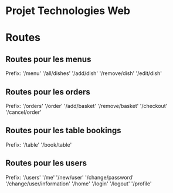 # Projet Technologies Web

# Routes
## Routes pour les menus
Prefix: '/menu'
'/all/dishes'
'/add/dish'
'/remove/dish'
'/edit/dish'

## Routes pour les orders
Prefix: '/orders'
'/order'
'/add/basket'
'/remove/basket'
'/checkout'
'/cancel/order'

## Routes pour les table bookings
Prefix: '/table'
'/book/table'

## Routes pour les users
Prefix: '/users'
'/me'
'/new/user'
'/change/password'
'/change/user/information'
'/home'
'/login'
'/logout'
'/profile'